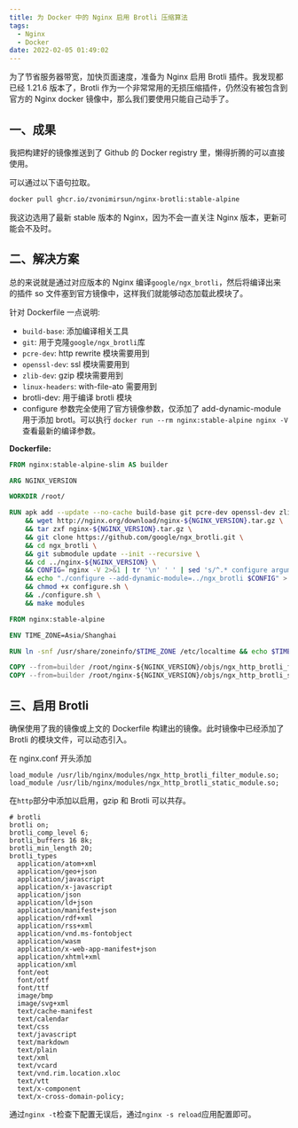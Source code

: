 ```yaml
---
title: 为 Docker 中的 Nginx 启用 Brotli 压缩算法
tags:
  - Nginx
  - Docker
date: 2022-02-05 01:49:02
---
```


为了节省服务器带宽，加快页面速度，准备为 Nginx 启用 Brotli 插件。我发现都已经 1.21.6 版本了，Brotli 作为一个非常常用的无损压缩插件，仍然没有被包含到官方的 Nginx docker 镜像中，那么我们要使用只能自己动手了。

<!--more-->

## 一、成果

我把构建好的镜像推送到了 Github 的 Docker registry 里，懒得折腾的可以直接使用。

可以通过以下语句拉取。

```bash
docker pull ghcr.io/zvonimirsun/nginx-brotli:stable-alpine
```

我这边选用了最新 stable 版本的 Nginx，因为不会一直关注 Nginx 版本，更新可能会不及时。

## 二、解决方案

总的来说就是通过对应版本的 Nginx 编译`google/ngx_brotli`，然后将编译出来的插件 so 文件塞到官方镜像中，这样我们就能够动态加载此模块了。

针对 Dockerfile 一点说明:

- `build-base`: 添加编译相关工具
- `git`: 用于克隆`google/ngx_brotli`库
- `pcre-dev`: http rewrite 模块需要用到
- `openssl-dev`: ssl 模块需要用到
- `zlib-dev`: gzip 模块需要用到
- `linux-headers`: with-file-ato 需要用到
- brotli-dev: 用于编译 brotli 模块
- configure 参数完全使用了官方镜像参数，仅添加了 add-dynamic-module 用于添加 brotl。可以执行 `docker run --rm nginx:stable-alpine nginx -V` 查看最新的编译参数。

**Dockerfile:**

```Dockerfile
FROM nginx:stable-alpine-slim AS builder

ARG NGINX_VERSION

WORKDIR /root/

RUN apk add --update --no-cache build-base git pcre-dev openssl-dev zlib-dev linux-headers brotli-dev \
    && wget http://nginx.org/download/nginx-${NGINX_VERSION}.tar.gz \
    && tar zxf nginx-${NGINX_VERSION}.tar.gz \
    && git clone https://github.com/google/ngx_brotli.git \
    && cd ngx_brotli \
    && git submodule update --init --recursive \
    && cd ../nginx-${NGINX_VERSION} \
    && CONFIG=`nginx -V 2>&1 | tr '\n' ' ' | sed 's/^.* configure arguments: //g'` \
    && echo "./configure --add-dynamic-module=../ngx_brotli $CONFIG" > configure.sh \
    && chmod +x configure.sh \
    && ./configure.sh \
    && make modules

FROM nginx:stable-alpine

ENV TIME_ZONE=Asia/Shanghai

RUN ln -snf /usr/share/zoneinfo/$TIME_ZONE /etc/localtime && echo $TIME_ZONE > /etc/timezone

COPY --from=builder /root/nginx-${NGINX_VERSION}/objs/ngx_http_brotli_filter_module.so /usr/lib/nginx/modules/
COPY --from=builder /root/nginx-${NGINX_VERSION}/objs/ngx_http_brotli_static_module.so /usr/lib/nginx/modules/
```

## 三、启用 Brotli

确保使用了我的镜像或上文的 Dockerfile 构建出的镜像。此时镜像中已经添加了 Brotli 的模块文件，可以动态引入。

在 nginx.conf 开头添加

```nginx
load_module /usr/lib/nginx/modules/ngx_http_brotli_filter_module.so;
load_module /usr/lib/nginx/modules/ngx_http_brotli_static_module.so;
```

在`http`部分中添加以启用，gzip 和 Brotli 可以共存。

```nginx
# brotli
brotli on;
brotli_comp_level 6;
brotli_buffers 16 8k;
brotli_min_length 20;
brotli_types
  application/atom+xml
  application/geo+json
  application/javascript
  application/x-javascript
  application/json
  application/ld+json
  application/manifest+json
  application/rdf+xml
  application/rss+xml
  application/vnd.ms-fontobject
  application/wasm
  application/x-web-app-manifest+json
  application/xhtml+xml
  application/xml
  font/eot
  font/otf
  font/ttf
  image/bmp
  image/svg+xml
  text/cache-manifest
  text/calendar
  text/css
  text/javascript
  text/markdown
  text/plain
  text/xml
  text/vcard
  text/vnd.rim.location.xloc
  text/vtt
  text/x-component
  text/x-cross-domain-policy;
```

通过`nginx -t`检查下配置无误后，通过`nginx -s reload`应用配置即可。
